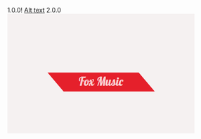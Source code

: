 

1.0.0!
[Alt text](Button/images/channel%20button.PNG)
2.0.0
![Alt text](Button/images/button2.PNG)